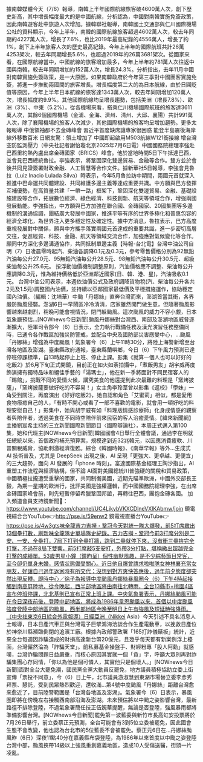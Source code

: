 據南韓媒體今天（7/6）報導，南韓上半年國際航線旅客破4600萬人次，創下歷史新高，其中增長幅度最大的是中國航線，分析認為，中國對南韓實施免簽政策，因此南韓遊客赴中旅遊人次增加。據韓聯社報導，南韓國土交通部與仁川國際機場公社的資料顯示，今年上半年，南韓的國際航線旅客超過4602萬人次，較去年同期的4227萬人次，增長了7.6%，也比2019年最高紀錄的4556萬人，增長了約1%，創下上半年旅客人次的歷史最高紀錄。今年上半年的國際航班共計26萬4253架次，較去年同期增長5.6%，也超過2019年的26萬3681架次。從國家來看，在國際航線當中，中國航線的旅客增加最多，今年上半年約781萬人次往返中國與南韓，較去年同期增加約152萬人次，增長24.3%。分析指出，去年11月中國對南韓實施免簽政策，是一大原因，如果南韓政府於今年第三季對中國團客實施免簽，將進一步推動兩國間的旅客增長。增長幅度第二大的為日本航線，由於日圓貶值等原因，今年上半年日本航線的旅客達1343萬人次，較去年同期增加120萬人次，增長幅度約9.9%。其他國際航線均呈增長趨勢，包括美洲（增長7.8%）、歐洲（3%）、中東（5.2%）。從各機場來看，搭乘仁川機場國際航班的旅客達3611萬人次，其餘6個國際機場（金浦、金海、濟州、清州、大邱、襄陽）共計991萬人次，除了襄陽機場的旅客人次減少，其他國際機場的旅客均呈增加趨勢。更多太報報導  中俄領袖都不去金磚峰會 習近平首度缺席讓專家很困惑  能登半島震後海岸線外移數百米 日網友驚：領土增加了  中國即起啟用M503航線W121銜接線 增台灣空防監測壓力（中央社記者謝怡璇北京2025年7月6日電）中國國務院總理李強赴巴西里約熱內盧出席金磚國家（BRICS）峰會。他於當地時間5日下午抵達巴西，並會見巴西總統魯拉。李強表示，將鞏固深化雙邊貿易、金融等合作。雙方並於會後共同見證簽署財政金融、人工智慧等合作文件。據新華社5日報導，李強會見魯拉（Luiz Inacio Lulada Silva）時表示，今年5月魯拉訪中期間，兩國元首就深入推進中巴命運共同體建設、共同維護多邊主義等達成重要共識。中方願與巴方發揮互補優勢，在高質量共建「一帶一路」框架下，鞏固深化雙邊貿易、金融、基礎設施建設等合作，拓展數位經濟、綠色經濟、科技創新、航天等領域合作，增強兩國發展動能。李強指出，中方願與巴方加強在聯合國、金磚國家、20國集團等多邊機制的溝通協調，團結廣大發展中國家，推進平等有序的世界多極化和普惠包容的經濟全球化，為世界注入更多穩定性及確定性。據中方消息，魯拉表示，巴方高度重視發展對中關係，願與中方攜手落實兩國元首達成的重要共識，進一步密切高層交往，促進經貿、科技、金融、航天等領域交流合作，加強應對氣候變化等合作。願同中方深化多邊溝通協作，共同抵制單邊主義【時報-台北電】台灣中油公司自明（7）日凌晨零時起汽、柴油各調降0.1元及0.3元，參考零售價格分別為92無鉛汽油每公升27.0元、95無鉛汽油每公升28.5元、98無鉛汽油每公升30.5元、超級柴油每公升25.6元。 按浮動油價機制調整原則，汽油價格應不調整、柴油每公升應調降0.3元，惟為維持價格低於亞洲鄰近國家(日、韓、港、星)，汽油吸收0.1元。 台灣中油公司表示，本週依油價公式及政府調降貨物稅(汽、柴油每公升各共2元及1.5元)調整國內油價，並持續以亞鄰國家最低價及平穩措施運作，協助穩定國內油價。（編輯：沈培華）中颱「丹娜絲」直奔台灣而來，澎湖首當其衝，各界嚴防颱風侵襲。澎湖6日一早鬧區冷冷清清，店家雖然開門做生意，但隨著颱風影響越來越劇烈，稍晚可能會視情況，閉門躲颱風。這次颱風的威力不容小覷，日本氣象廳預估...[NOWnews今日新聞]颱風丹娜絲對台灣西、南部及澎湖地區威脅逐漸擴大，陸軍司令部今（6）日表示，全力執行戰備任務及漢光演習任務整備同時，已通令各作戰區加強災防警戒，並配合中央及國防部災害應變中心，...颱風「丹娜絲」增強為中度颱風！氣象署今（6）上午11時30分，將陸上海警新增至台灣各地區及澎湖。臺東縣政府通報，臺東縣蘭嶼鄉，今日（6）下午風力預測已達停班停課標準，自13時起停止上班、停止上課。影集《就算一個人也可以好好的吃飯2》於6月下旬正式開鏡，目前正在如火如荼拍攝中，「煮飯男友」胡宇威再度飾演擁有獨特品味和絕佳手藝的「湯瑪士」，他在新一季將面對不同民宿客人的「踢館」，挑戰不同的愛情火候，講究美食的他還提到此次最難的料理是「窯烤披薩」，「窯烤披薩要做好吃的不容易！」女主角李玲葦曾以影集《返校》「學妹」一角受到關注，再度演出《好好吃飯2》，她自認和角色「艾蜜莉」相似，都是愛用食物療癒自己的人，「有時不開心或看了一部不喜歡的電影，就會用一頓好吃的料理安慰自己！」影集中，她與胡宇威有如「料理版情感診療師」化身成情感的觀察者與陪伴者，透過美食在不同時空陪伴前來民宿的客人治癒愛情。【緯來新聞網】主播劉宸希主持的三立新聞國際新聞節目〈國際辯論社〉，本周正式邁入第100集，她和代班主[NOWnews今日新聞]韓國國會4日舉行全體會議，通過李在明就任總統以來，首個政府補充預算案，規模達到近32兆韓元，以因應消費疲軟、川普關稅威脅，協助刺激經濟復甦。綜合《韓國時報》、《南華早報》等外...生成式 AI 技術普及，尤其是 DeepSeek 出現之後，AI 呈現「更強大、更卓越、更便宜」的三大趨勢，面向 AI 發展的「iphone 時刻」。富達國際基金經理王陶沙指出，AI 重塑工作流程與經濟結構，但不論 AI面對美國總統川普強硬的關稅和貿易政策，中國積極拉攏遭受重擊的國家，共同制衡美國，近期先瞄準歐洲，中國外交部長王毅，為期一星期的歐洲行，批評美國是強權邏輯，而中國國務院總理李強，在出席金磚國家峰會前，則先短暫停留希臘鞏固邦誼，再轉往巴西，團抱金磚各國。  加入頻道會員支持鏡新聞🩷： https://www.youtube.com/channel/UC4LjkybVKXCDlneVXlKAbmw/join 鏡電視綜合台YouTube👉http://pse.is/59enw2 鏡電視直播台YouTube👉https://pse.is/4w3gts味全龍吉力吉撈・鞏冠今天對統一隊大爆發，前5打席繳出13個壘打數，刷新味全龍隊史單場隊史紀錄。吉力吉撈・鞏冠今前3打席分別是二安、一安、全壘打，7局下打到全壘打牆，跑到二壘就停下來，沒有衝三壘拚完全打擊，不過在8局下雙響，前5打席敲5支安打，外帶3分打點，堪稱繳出超越完全打擊的成績單。53歲男星小鐘（鐘昀呈）個性幽默風趣，是不少綜藝節目常客，至今卻仍單身未婚，感情狀態備受關心。近日他自爆曾請求啦啦隊女神林襄充當女朋友，好讓自己過年返家時有所交代；沒想到對方爽快答應後，過年前夕態度卻突然出現反轉。即時中心／徐子為報導中度颱風丹娜絲暴風圈今（6）下午4時起接觸到南高屏陸地，從今晚起，西半部地區將由南往北轉雨，全台13縣市+桃園4區宣布停班停課，北北基則已宣布正常上班上課。中央氣象署表示，丹娜絲颱風可能在今日深夜前後，登陸中部地區，將成為1986年韋恩颱風以來，首個以中度颱風強度登陸中部地區的颱風，西半部地區今晚至明日上午有強風及短延時強降雨。（中央社東京6日綜合外電報導）日經亞洲（Nikkei Asia）今天引述不具名消息人士報導，日本日產汽車正與台灣電子巨擘鴻海洽談合作生產電動車，以挽救日產位於神奈川縣瀕臨倒閉的追濱工廠。根據內政部警政署「165打詐儀錶板」統計，近來全台每週因詐騙造成的財損高達新台幣20億元，且幾乎每天都有新案例浮上檯面，台灣儼然淪為「詐騙天堂」。前私募基金操盤手、財經粉專「股人阿勳」就感嘆，台灣詐騙問題日益嚴重，而核心原因其實就一個「貪」字，呼籲大眾別再對詐騙集團心存同情，「你以為他是個可憐人，其實他只是個壞人。」[NOWnews今日新聞]面對全台大罷免潮，國民黨全黨大動員反罷免，地方議員積極協助立委上街宣傳「票投不同意」，今（6）日上午，北市議員游淑慧到東湖市場替立委李彥秀拜票、懇託，受到民眾熱烈歡迎，還收滿...第4號中度颱風「丹娜絲」距離台灣愈來愈近了，目前陸警範圍是「台灣各地區及澎湖」。氣象署今（6）日表示，暴風圈即將在傍晚左右接觸西南部沿海及澎湖。未來預估將以中颱之姿影響台灣，最新路徑不排除登陸，不過氣象署簡任技正伍婉華提醒，無論是否登陸，強風暴雨都將準備影響台灣。[NOWnews今日新聞]罷免第一波藍委與新竹市長高虹安投票將於7月26日舉行，前立委蔡正元預測，全台可能會有3到5位立委被罷免，因此國會生態不會改變，他也認為台北市的5位藍委不會被罷免。蔡正元6日在...丹娜絲颱風昨（6日）深夜11點40分在嘉義縣布袋登陸，為1986年以來首度以中颱之姿登陸台灣中部，颱風挾帶14級以上強風重創嘉義地區，造成10人受傷送醫，街頭一片凌亂。